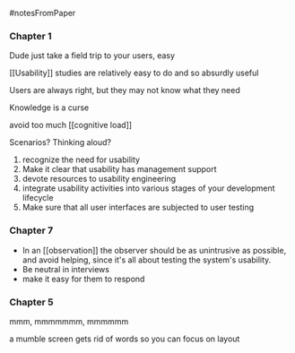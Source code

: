 #notesFromPaper
### Chapter 1

Dude just take a field trip to your users, easy

[[Usability]] studies are relatively easy to do and so absurdly useful

Users are always right, but they may not know what they need

Knowledge is a curse

avoid too much [[cognitive load]]

Scenarios? Thinking aloud?

1) recognize the need for usability
2) Make it clear that usability has management support
3) devote resources to usability engineering
4) integrate usability activities into various stages of your development lifecycle
5) Make sure that all user interfaces are subjected to user testing

### Chapter 7

 - In an [[observation]] the observer should be as unintrusive as possible, and avoid helping, since it's all about testing the system's usability.
 - Be neutral in interviews
 - make it easy for them to respond

### Chapter 5

mmm, mmmmmmm, mmmmmm

a mumble screen gets rid of words so you can focus on layout